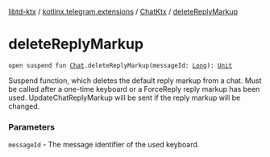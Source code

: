 [libtd-ktx](../../index.md) / [kotlinx.telegram.extensions](../index.md) / [ChatKtx](index.md) / [deleteReplyMarkup](./delete-reply-markup.md)

# deleteReplyMarkup

`open suspend fun `[`Chat`](https://tdlibx.github.io/td/docs/org/drinkless/td/libcore/telegram/TdApi/Chat.html)`.deleteReplyMarkup(messageId: `[`Long`](https://kotlinlang.org/api/latest/jvm/stdlib/kotlin/-long/index.html)`): `[`Unit`](https://kotlinlang.org/api/latest/jvm/stdlib/kotlin/-unit/index.html)

Suspend function, which deletes the default reply markup from a chat. Must be called after a
one-time keyboard or a ForceReply reply markup has been used. UpdateChatReplyMarkup will be sent
if the reply markup will be changed.

### Parameters

`messageId` - The message identifier of the used keyboard.
